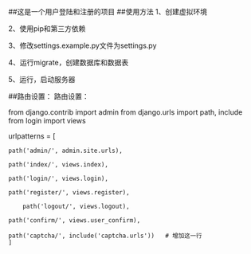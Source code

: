 ##这是一个用户登陆和注册的项目
##使用方法
1、创建虚拟环境

2、使用pip和第三方依赖

3、修改settings.example.py文件为settings.py

4、运行migrate，创建数据库和数据表

5、运行，启动服务器



##路由设置：
路由设置：


from django.contrib import admin
from django.urls import path, include
from login import views

urlpatterns = [

    path('admin/', admin.site.urls),
    
    path('index/', views.index),
    
    path('login/', views.login),
    
    path('register/', views.register),
    
        path('logout/', views.logout),
    
    path('confirm/', views.user_confirm),
    
    path('captcha/', include('captcha.urls'))   # 增加这一行
    ]

